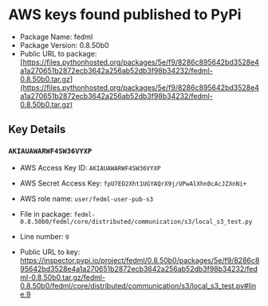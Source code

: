 # AWS keys found published to PyPi

* Package Name: fedml
* Package Version: 0.8.50b0
* Public URL to package: [https://files.pythonhosted.org/packages/5e/f9/8286c895642bd3528e4a1a270651b2872ecb3642a256ab52db3f98b34232/fedml-0.8.50b0.tar.gz](https://files.pythonhosted.org/packages/5e/f9/8286c895642bd3528e4a1a270651b2872ecb3642a256ab52db3f98b34232/fedml-0.8.50b0.tar.gz)

## Key Details

### `AKIAUAWARWF4SW36VYXP`

* AWS Access Key ID: `AKIAUAWARWF4SW36VYXP`
* AWS Secret Access Key: `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` 
* AWS role name: `user/fedml-user-pub-s3`
* File in package: `fedml-0.8.50b0/fedml/core/distributed/communication/s3/local_s3_test.py`
* Line number: `9`

* Public URL to key: https://inspector.pypi.io/project/fedml/0.8.50b0/packages/5e/f9/8286c895642bd3528e4a1a270651b2872ecb3642a256ab52db3f98b34232/fedml-0.8.50b0.tar.gz/fedml-0.8.50b0/fedml/core/distributed/communication/s3/local_s3_test.py#line.9


